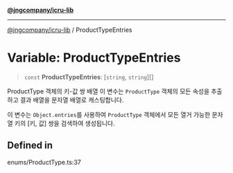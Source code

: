[**@jngcompany/icru-lib**](../README.md)

***

[@jngcompany/icru-lib](../globals.md) / ProductTypeEntries

# Variable: ProductTypeEntries

> `const` **ProductTypeEntries**: [`string`, `string`][]

ProductType 객체의 키-값 쌍 배열
이 변수는 `ProductType` 객체의 모든 속성을 추출하고 결과 배열을 문자열 배열로 캐스팅합니다.

이 변수는 `Object.entries`를 사용하여 `ProductType` 객체에서 모든 열거 가능한
문자열 키의 [키, 값] 쌍을 검색하여 생성됩니다.

## Defined in

enums/ProductType.ts:37
